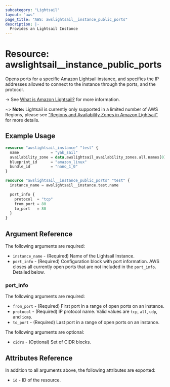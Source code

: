 ```yaml
---
subcategory: "Lightsail"
layout: "aws"
page_title: "AWS: awslightsail__instance_public_ports"
description: |-
  Provides an Lightsail Instance
---
```


# Resource: awslightsail__instance_public_ports

Opens ports for a specific Amazon Lightsail instance, and specifies the IP addresses allowed to connect to the instance through the ports, and the protocol.

-> See [What is Amazon Lightsail?](https://lightsail.aws.amazon.com/ls/docs/getting-started/article/what-is-amazon-lightsail) for more information.

~> **Note:** Lightsail is currently only supported in a limited number of AWS Regions, please see ["Regions and Availability Zones in Amazon Lightsail"](https://lightsail.aws.amazon.com/ls/docs/overview/article/understanding-regions-and-availability-zones-in-amazon-lightsail) for more details.

## Example Usage

```terraform
resource "awslightsail_instance" "test" {
  name              = "yak_sail"
  availability_zone = data.awslightsail_availability_zones.all.names[0]
  blueprint_id      = "amazon_linux"
  bundle_id         = "nano_1_0"
}

resource "awslightsail__instance_public_ports" "test" {
  instance_name = awslightsail__instance.test.name

  port_info {
    protocol  = "tcp"
    from_port = 80
    to_port   = 80
  }
}
```

## Argument Reference

The following arguments are required:

* `instance_name` - (Required) Name of the Lightsail Instance.
* `port_info` - (Required) Configuration block with port information. AWS closes all currently open ports that are not included in the `port_info`. Detailed below.

### port_info

The following arguments are required:

* `from_port` - (Required) First port in a range of open ports on an instance.
* `protocol` - (Required) IP protocol name. Valid values are `tcp`, `all`, `udp`, and `icmp`.
* `to_port` - (Required) Last port in a range of open ports on an instance.

The following arguments are optional:

* `cidrs` - (Optional) Set of CIDR blocks.

## Attributes Reference

In addition to all arguments above, the following attributes are exported:

* `id` - ID of the resource.
